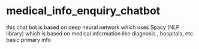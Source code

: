 # medical_info_enquiry_chatbot
this chat bot is based on deep neural network which uses Spacy (NLP library) which is based on medical information like diagnosis , hospitals, etc basic primary info

